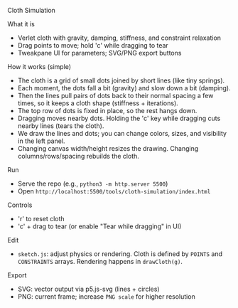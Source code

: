 Cloth Simulation

What it is
- Verlet cloth with gravity, damping, stiffness, and constraint relaxation
- Drag points to move; hold 'c' while dragging to tear
- Tweakpane UI for parameters; SVG/PNG export buttons

How it works (simple)
- The cloth is a grid of small dots joined by short lines (like tiny springs).
- Each moment, the dots fall a bit (gravity) and slow down a bit (damping).
- Then the lines pull pairs of dots back to their normal spacing a few times, so it keeps a cloth shape (stiffness + iterations).
- The top row of dots is fixed in place, so the rest hangs down.
- Dragging moves nearby dots. Holding the 'c' key while dragging cuts nearby lines (tears the cloth).
- We draw the lines and dots; you can change colors, sizes, and visibility in the left panel.
- Changing canvas width/height resizes the drawing. Changing columns/rows/spacing rebuilds the cloth.

Run
- Serve the repo (e.g., `python3 -m http.server 5500`)
- Open `http://localhost:5500/tools/cloth-simulation/index.html`

Controls
- 'r' to reset cloth
- 'c' + drag to tear (or enable "Tear while dragging" in UI)

Edit
- `sketch.js`: adjust physics or rendering. Cloth is defined by `POINTS` and `CONSTRAINTS` arrays. Rendering happens in `drawCloth(g)`.

Export
- SVG: vector output via p5.js-svg (lines + circles)
- PNG: current frame; increase `PNG scale` for higher resolution
